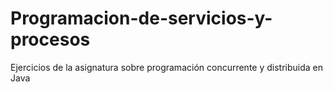 # Programacion-de-servicios-y-procesos
Ejercicios de la asignatura sobre programación concurrente y distribuida en Java
